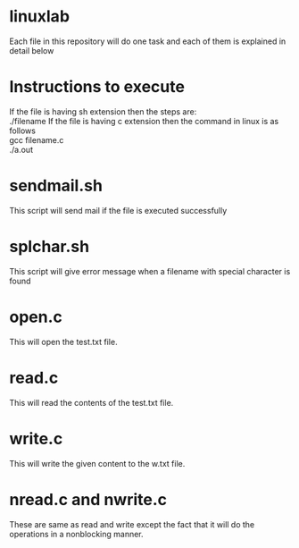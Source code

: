 # linuxlab
Each file in this repository will do one task and each of them is explained in detail below
# Instructions to execute
  If the file is having sh extension then the steps are:  
    ./filename
  If the file is having c extension then the command in linux is as follows  
    gcc filename.c  
    ./a.out
# sendmail.sh
  This script will send mail if the file is executed successfully
# splchar.sh
  This script will give error message when a filename with special character is found
# open.c
  This will open the test.txt file.
# read.c
  This will read the contents of the test.txt file.
# write.c
  This will write the given content to the w.txt file.
# nread.c and nwrite.c
  These are same as read and write except the fact that it will do the operations in a nonblocking manner.
